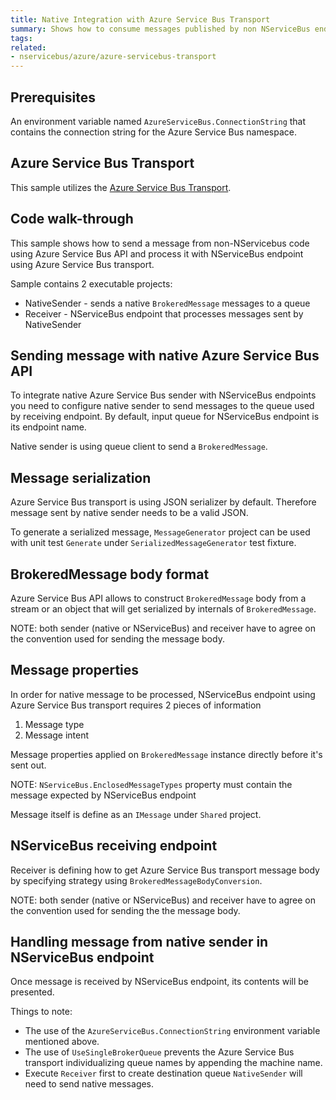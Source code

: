 ```yaml
---
title: Native Integration with Azure Service Bus Transport
summary: Shows how to consume messages published by non NServiceBus endpoints
tags:
related:
- nservicebus/azure/azure-servicebus-transport
---
```


## Prerequisites 

An environment variable named `AzureServiceBus.ConnectionString` that contains the connection string for the Azure Service Bus namespace.


## Azure Service Bus Transport

This sample utilizes the [Azure Service Bus Transport](/nservicebus/azure/azure-servicebus-transport.md).


## Code walk-through

This sample shows how to send a message from non-NServicebus code using Azure Service Bus API and process it with NServiceBus endpoint using Azure Service Bus transport.

Sample contains 2 executable projects:

- NativeSender - sends a native `BrokeredMessage` messages to a queue
- Receiver - NServiceBus endpoint that processes messages sent by NativeSender

## Sending message with native Azure Service Bus API

To integrate native Azure Service Bus sender with NServiceBus endpoints you need to configure native sender to send messages to the queue used by receiving endpoint. By default, input queue for NServiceBus endpoint is its endpoint name.

<!-- import EndpointAndSingleQueue -->

Native sender is using queue client to send a `BrokeredMessage`.

## Message serialization

Azure Service Bus transport is using JSON serializer by default. Therefore message sent by native sender needs to be a valid JSON.

<!-- import SerializedMessage -->

To generate a serialized message, `MessageGenerator` project can be used with unit test `Generate` under `SerializedMessageGenerator` test fixture.

## BrokeredMessage body format

Azure Service Bus API allows to construct `BrokeredMessage` body from a stream or an object that will get serialized by internals of `BrokeredMessage`. 

NOTE: both sender (native or NServiceBus) and receiver have to agree on the convention used for sending the message body.

## Message properties

In order for native message to be processed, NServiceBus endpoint using Azure Service Bus transport requires 2 pieces of information

1. Message type
2. Message intent

Message properties applied on `BrokeredMessage` instance directly before it's sent out.

<!-- import NecessaryHeaders -->

NOTE: `NServiceBus.EnclosedMessageTypes` property must contain the message expected by NServiceBus endpoint

Message itself is define as an `IMessage` under `Shared` project.

<!-- import NativeMessage -->

## NServiceBus receiving endpoint

Receiver is defining how to get Azure Service Bus transport message body by specifying strategy using `BrokeredMessageBodyConversion`.

<!-- import BrokeredMessageConvention -->

NOTE: both sender (native or NServiceBus) and receiver have to agree on the convention used for sending the the message body.

## Handling message from native sender in NServiceBus endpoint

Once message is received by NServiceBus endpoint, its contents will be presented.

<!-- import NativeMessageHandler -->


Things to note:

 * The use of the `AzureServiceBus.ConnectionString` environment variable mentioned above.
 * The use of `UseSingleBrokerQueue` prevents the Azure Service Bus transport individualizing queue names by appending the machine name.  
 * Execute `Receiver` first to create destination queue `NativeSender` will need to send native messages.